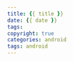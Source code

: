 ```yaml
---
title: {{ title }}
date: {{ date }}
tags:
copyright: true
categories: android
tags: android
---
```

